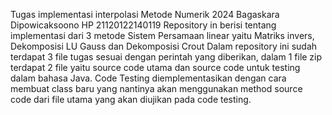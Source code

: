 Tugas implementasi interpolasi Metode Numerik 2024 Bagaskara Dipowicaksoono HP 21120122140119 Repository in berisi tentang implementasi dari 3 metode Sistem Persamaan linear yaitu Matriks invers, Dekomposisi LU Gauss dan Dekomposisi Crout Dalam repository ini sudah terdapat 3 file tugas sesuai dengan perintah yang diberikan, dalam 1 file zip terdapat 2 file yaitu source code utama dan source code untuk testing dalam bahasa Java. Code Testing diemplementasikan dengan cara membuat class baru yang nantinya akan menggunakan method source code dari file utama yang akan diujikan pada code testing.
